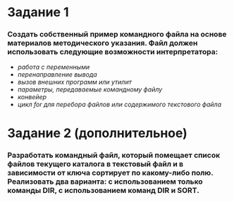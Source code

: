 # Задание 1
### Создать собственный пример командного файла на основе материалов методического указания. Файл должен использовать следующие возможности интерпретатора:
* *работа с переменными*
* *перенаправление вывода*
* *вызов внешних программ или утилит*
* *параметры, передаваемые командному файлу*
* *конвейер*
* *цикл for для перебора файлов или содержимого текстового файла*

# Задание 2 (дополнительное)
### Разработать командный файл, который помещает список файлов текущего каталога в текстовый файл и в зависимости от ключа сортирует по какому-либо полю. Реализовать два варианта: с использованием только команды DIR, с использованием команд DIR и SORT.